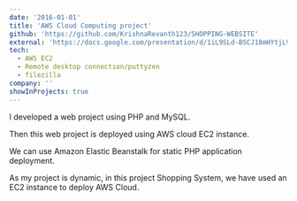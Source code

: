 ```yaml
---
date: '2016-01-01'
title: 'AWS Cloud Computing project'
github: 'https://github.com/KrishnaRevanth123/SHOPPING-WEBSITE'
external: 'https://docs.google.com/presentation/d/1iL9SLd-BSCJ18mHYtjLVNhyV2UINgcRHfAMxy_rCv_Q/edit?usp=sharing'
tech:
  - AWS EC2
  - Remote desktop connection/puttyzen
  - filezilla
company: ''
showInProjects: true
---
```


I developed a web project using PHP and MySQL.

Then this web project is deployed using AWS cloud EC2 instance.

We can use Amazon Elastic Beanstalk for static PHP application deployment.

As my project is dynamic, in this project Shopping System, we have used an EC2 instance to deploy AWS Cloud.
